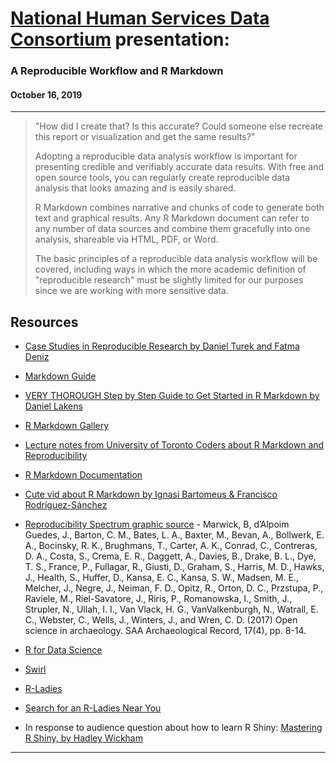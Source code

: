 # [National Human Services Data Consortium](https://nhsdc.org/) presentation:
### A Reproducible Workflow and R Markdown
#### October 16, 2019

---

>"How did I create that? Is this accurate? Could someone else recreate this report or visualization and get the same results?" 
>
>Adopting a reproducible data analysis workflow is important for presenting credible and verifiably accurate data results. With free and open source tools, you can regularly create reproducible data analysis that looks amazing and is easily shared. 
>
>R Markdown combines narrative and chunks of code to generate both text and graphical results. Any R Markdown document can refer to any number of data sources and combine them gracefully into one analysis, shareable via HTML, PDF, or Word. 
>
>The basic principles of a reproducible data analysis workflow will be covered, including ways in which the more academic definition of "reproducible research" must be slightly limited for our purposes since we are working with more sensitive data.


## Resources

- [Case Studies in Reproducible Research by Daniel Turek and Fatma Deniz](https://www.practicereproducibleresearch.org/)

- [Markdown Guide](https://www.markdownguide.org/ )

- [VERY THOROUGH Step by Step Guide to Get Started in R Markdown by Daniel Lakens](https://docs.google.com/document/d/1WvApy4ayQcZaLRpD6bvAqhWncUaPmmRimT016-PrLBk/edit)

- [R Markdown Gallery](https://rmarkdown.rstudio.com/gallery.html)

- [Lecture notes from University of Toronto Coders about R Markdown and Reproducibility](https://uoftcoders.github.io/rcourse/lec16-rmarkdown.html)

- [R Markdown Documentation](https://rmarkdown.rstudio.com/lesson-1.html)

- [Cute vid about R Markdown by Ignasi Bartomeus & Francisco Rodríguez-Sánchez](https://youtu.be/s3JldKoA0zw )

- [Reproducibility Spectrum graphic source](https://faculty.washington.edu/bmarwick/PDFs/Marwick_et_al_2017_SAA_Record_Sept.pdf) - Marwick, B, d’Alpoim Guedes, J., Barton, C. M., Bates, L. A., Baxter, M., Bevan, A., Bollwerk, E. A., Bocinsky, R. K., Brughmans, T., Carter, A. K., Conrad, C., Contreras, D. A., Costa, S., Crema, E. R., Daggett, A., Davies, B., Drake, B. L., Dye, T. S., France, P., Fullagar, R., Giusti, D., Graham, S., Harris, M. D., Hawks, J., Health, S., Huffer, D., Kansa, E. C., Kansa, S. W., Madsen, M. E., Melcher, J., Negre, J., Neiman, F. D., Opitz, R., Orton, D. C., Przstupa, P., Raviele, M., Riel-Savatore, J., Riris, P., Romanowska, I., Smith, J., Strupler, N., Ullah, I. I., Van Vlack, H. G., VanValkenburgh, N., Watrall, E. C., Webster, C., Wells, J., Winters, J., and Wren, C. D. (2017) Open science in archaeology. SAA Archaeological Record, 17(4), pp. 8-14.

- [R for Data Science](https://r4ds.had.co.nz/)

- [Swirl](https://swirlstats.com/)

- [R-Ladies](https://rladies.org/)

- [Search for an R-Ladies Near You](https://www.meetup.com/pro/rladies)

- In response to audience question about how to learn R Shiny: [Mastering R Shiny, by Hadley Wickham](https://mastering-shiny.org/)

---